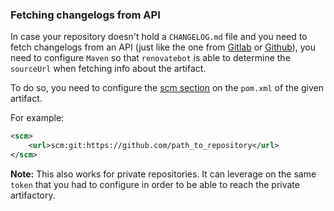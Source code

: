 ### Fetching changelogs from API
In case your repository doesn't hold a `CHANGELOG.md` file and you need to fetch changelogs from an API (just like the one from [Gitlab](https://docs.gitlab.com/ee/api/releases) or [Github](https://docs.github.com/en/rest/releases)), you need to configure `Maven` so that `renovatebot` is able to determine the `sourceUrl` when fetching info about the artifact.

To do so, you need to configure the [scm section](https://maven.apache.org/scm/git.html) on the `pom.xml` of the given artifact.

For example:

```xml
<scm>
    <url>scm:git:https://github.com/path_to_repository</url>
</scm>
```
__Note:__ This also works for private repositories. It can leverage on the same `token` that you had to configure in order to be able to reach the private artifactory.